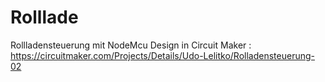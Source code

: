 # Rolllade
Rollladensteuerung mit NodeMcu
Design in Circuit Maker : https://circuitmaker.com/Projects/Details/Udo-Lelitko/Rolladensteuerung-02
